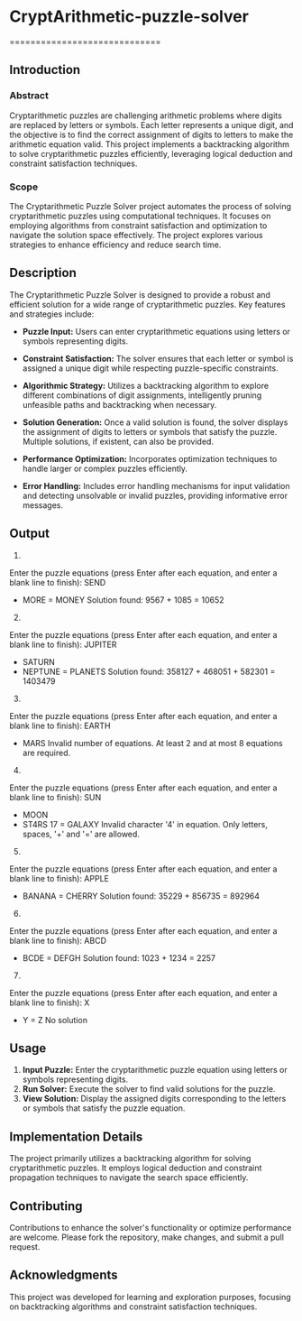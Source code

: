 # CryptArithmetic-puzzle-solver
=============================

Introduction
------------

### Abstract

Cryptarithmetic puzzles are challenging arithmetic problems where digits are replaced by letters or symbols. Each letter represents a unique digit, and the objective is to find the correct assignment of digits to letters to make the arithmetic equation valid. This project implements a backtracking algorithm to solve cryptarithmetic puzzles efficiently, leveraging logical deduction and constraint satisfaction techniques.

### Scope

The Cryptarithmetic Puzzle Solver project automates the process of solving cryptarithmetic puzzles using computational techniques. It focuses on employing algorithms from constraint satisfaction and optimization to navigate the solution space effectively. The project explores various strategies to enhance efficiency and reduce search time.

Description
-----------

The Cryptarithmetic Puzzle Solver is designed to provide a robust and efficient solution for a wide range of cryptarithmetic puzzles. Key features and strategies include:

*   **Puzzle Input:** Users can enter cryptarithmetic equations using letters or symbols representing digits.
    
*   **Constraint Satisfaction:** The solver ensures that each letter or symbol is assigned a unique digit while respecting puzzle-specific constraints.
    
*   **Algorithmic Strategy:** Utilizes a backtracking algorithm to explore different combinations of digit assignments, intelligently pruning unfeasible paths and backtracking when necessary.
    
*   **Solution Generation:** Once a valid solution is found, the solver displays the assignment of digits to letters or symbols that satisfy the puzzle. Multiple solutions, if existent, can also be provided.
    
*   **Performance Optimization:** Incorporates optimization techniques to handle larger or complex puzzles efficiently.
    
*   **Error Handling:** Includes error handling mechanisms for input validation and detecting unsolvable or invalid puzzles, providing informative error messages.

Output
-----

1.
Enter the puzzle equations (press Enter after each equation, and enter a blank line to finish):
SEND
+ MORE
= MONEY
Solution found: 9567 + 1085 = 10652


2.
Enter the puzzle equations (press Enter after each equation, and enter a blank line to finish):
JUPITER
+ SATURN
+ NEPTUNE
= PLANETS
Solution found: 358127 + 468051 + 582301 = 1403479


3.
Enter the puzzle equations (press Enter after each equation, and enter a blank line to finish):
EARTH
+ MARS
Invalid number of equations. At least 2 and at most 8 equations are required.


4.
Enter the puzzle equations (press Enter after each equation, and enter a blank line to finish):
SUN
+ MOON
+ ST4RS
17
= GALAXY
Invalid character '4' in equation. Only letters, spaces, '+' and '=' are allowed.


5.
Enter the puzzle equations (press Enter after each equation, and enter a blank line to finish):
APPLE 
+ BANANA 
= CHERRY
Solution found: 35229 + 856735 = 892964


6.
Enter the puzzle equations (press Enter after each equation, and enter a blank line to finish):
ABCD
+ BCDE
= DEFGH
Solution found: 1023 + 1234 = 2257


7.
Enter the puzzle equations (press Enter after each equation, and enter a blank line to finish):
X 
+ Y 
= Z
No solution

    

Usage
-----

1.  **Input Puzzle:** Enter the cryptarithmetic puzzle equation using letters or symbols representing digits.
2.  **Run Solver:** Execute the solver to find valid solutions for the puzzle.
3.  **View Solution:** Display the assigned digits corresponding to the letters or symbols that satisfy the puzzle equation.

Implementation Details
----------------------

The project primarily utilizes a backtracking algorithm for solving cryptarithmetic puzzles. It employs logical deduction and constraint propagation techniques to navigate the search space efficiently.

Contributing
------------

Contributions to enhance the solver's functionality or optimize performance are welcome. Please fork the repository, make changes, and submit a pull request.

Acknowledgments
---------------

This project was developed for learning and exploration purposes, focusing on backtracking algorithms and constraint satisfaction techniques.
